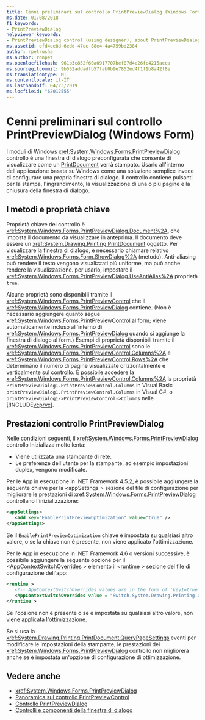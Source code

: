 ```yaml
---
title: Cenni preliminari sul controllo PrintPreviewDialog (Windows Form)
ms.date: 01/08/2018
f1_keywords:
- PrintPreviewDialog
helpviewer_keywords:
- PrintPreviewDialog control (using designer), about PrintPreviewDialog
ms.assetid: efd4ee8d-6edd-47ec-88e4-4a4759bd2384
author: rpetrusha
ms.author: ronpet
ms.openlocfilehash: 961b3c852f60a0917707bef07d4e26fc4215acca
ms.sourcegitcommit: 9b552addadfb57fab0b9e7852ed4f1f1b8a42f8e
ms.translationtype: MT
ms.contentlocale: it-IT
ms.lasthandoff: 04/23/2019
ms.locfileid: "62012555"
---
```

# <a name="printpreviewdialog-control-overview-windows-forms"></a>Cenni preliminari sul controllo PrintPreviewDialog (Windows Form)

I moduli di Windows <xref:System.Windows.Forms.PrintPreviewDialog> controllo è una finestra di dialogo preconfigurata che consente di visualizzare come un [PrintDocument](printdocument-component-windows-forms.md) verrà stampato. Usarlo all'interno dell'applicazione basata su Windows come una soluzione semplice invece di configurare una propria finestra di dialogo. Il controllo contiene pulsanti per la stampa, l'ingrandimento, la visualizzazione di una o più pagine e la chiusura della finestra di dialogo.

## <a name="key-properties-and-methods"></a>I metodi e proprietà chiave

Proprietà chiave del controllo è <xref:System.Windows.Forms.PrintPreviewDialog.Document%2A>, che imposta il documento da visualizzare in anteprima. Il documento deve essere un <xref:System.Drawing.Printing.PrintDocument> oggetto. Per visualizzare la finestra di dialogo, è necessario chiamare relativo <xref:System.Windows.Forms.Form.ShowDialog%2A> (metodo). Anti-aliasing può rendere il testo vengono visualizzati più uniforme, ma può anche rendere la visualizzazione. per usarlo, impostare il <xref:System.Windows.Forms.PrintPreviewDialog.UseAntiAlias%2A> proprietà `true`.

Alcune proprietà sono disponibili tramite il <xref:System.Windows.Forms.PrintPreviewControl> che il <xref:System.Windows.Forms.PrintPreviewDialog> contiene. (Non è necessario aggiungere quanto segue <xref:System.Windows.Forms.PrintPreviewControl> al form; viene automaticamente incluso all'interno di <xref:System.Windows.Forms.PrintPreviewDialog> quando si aggiunge la finestra di dialogo al form.) Esempi di proprietà disponibili tramite il <xref:System.Windows.Forms.PrintPreviewControl> sono le <xref:System.Windows.Forms.PrintPreviewControl.Columns%2A> e <xref:System.Windows.Forms.PrintPreviewControl.Rows%2A> che determinano il numero di pagine visualizzate orizzontalmente e verticalmente sul controllo. È possibile accedere la <xref:System.Windows.Forms.PrintPreviewControl.Columns%2A> la proprietà `PrintPreviewDialog1.PrintPreviewControl.Columns` in Visual Basic `printPreviewDialog1.PrintPreviewControl.Columns` in Visual C#, o `printPreviewDialog1->PrintPreviewControl->Columns` nelle [!INCLUDE[vcprvc](../../../../includes/vcprvc-md.md)].

## <a name="printpreviewdialog-performance"></a>Prestazioni controllo PrintPreviewDialog

Nelle condizioni seguenti, il <xref:System.Windows.Forms.PrintPreviewDialog> controllo Inizializza molto lenta:

- Viene utilizzata una stampante di rete.
- Le preferenze dell'utente per la stampante, ad esempio impostazioni duplex, vengono modificate.

Per le App in esecuzione in .NET Framework 4.5.2, è possibile aggiungere la seguente chiave per la \<appSettings > sezione del file di configurazione per migliorare le prestazioni di <xref:System.Windows.Forms.PrintPreviewDialog> controllano l'inizializzazione:

```xml
<appSettings>
   <add key="EnablePrintPreviewOptimization" value="true" />
</appSettings>
```

Se il `EnablePrintPreviewOptimization` chiave è impostata su qualsiasi altro valore, o se la chiave non è presente, non viene applicato l'ottimizzazione.

Per le App in esecuzione in .NET Framework 4.6 o versioni successive, è possibile aggiungere la seguente opzione per il [ \<AppContextSwitchOverrides >](../../configure-apps/file-schema/runtime/appcontextswitchoverrides-element.md) elemento il [ \<runtime >](../../configure-apps/file-schema/runtime/index.md) sezione del file di configurazione dell'app:

```xml
<runtime >
   <!-- AppContextSwitchOverrides values are in the form of 'key1=true|false;key2=true|false -->
   <AppContextSwitchOverrides value = "Switch.System.Drawing.Printing.OptimizePrintPreview=true" />
</runtime >
```

Se l'opzione non è presente o se è impostata su qualsiasi altro valore, non viene applicata l'ottimizzazione.

Se si usa la <xref:System.Drawing.Printing.PrintDocument.QueryPageSettings> eventi per modificare le impostazioni della stampante, le prestazioni dei <xref:System.Windows.Forms.PrintPreviewDialog> controllo non migliorerà anche se è impostata un'opzione di configurazione di ottimizzazione.

## <a name="see-also"></a>Vedere anche

- <xref:System.Windows.Forms.PrintPreviewDialog>
- [Panoramica sul controllo PrintPreviewControl](printpreviewcontrol-control-overview-windows-forms.md)
- [Controllo PrintPreviewDialog](printpreviewdialog-control-windows-forms.md)
- [Controlli e componenti della finestra di dialogo](dialog-box-controls-and-components-windows-forms.md)
